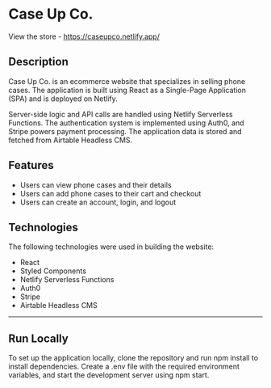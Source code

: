# Case Up Co.

View the store - https://caseupco.netlify.app/

## Description
Case Up Co. is an ecommerce website that specializes in selling phone cases. The application is built using React as a Single-Page Application (SPA) and is deployed on Netlify. <br/>

Server-side logic and API calls are handled using Netlify Serverless Functions. The authentication system is implemented using Auth0, and Stripe powers payment processing. The application data is stored and fetched from Airtable Headless CMS. <br />

## Features
- Users can view phone cases and their details
- Users can add phone cases to their cart and checkout
- Users can create an account, login, and logout

## Technologies
The following technologies were used in building the website:

- React
- Styled Components
- Netlify Serverless Functions
- Auth0
- Stripe
- Airtable Headless CMS

<hr/>

## Run Locally
To set up the application locally, clone the repository and run npm install to install dependencies. Create a .env file with the required environment variables, and start the development server using npm start.



